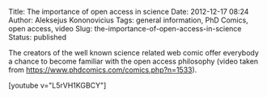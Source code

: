 Title: The importance of open access in science
Date: 2012-12-17 08:24
Author: Aleksejus Kononovicius
Tags: general information, PhD Comics, open access, video
Slug: the-importance-of-open-access-in-science
Status: published

The creators
of the well known science related web comic offer everybody a chance to
become familiar with the open access philosophy (video taken from
<https://www.phdcomics.com/comics.php?n=1533>).

[youtube v="L5rVH1KGBCY"]
